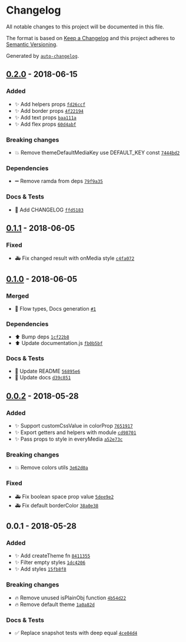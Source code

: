# Changelog
All notable changes to this project will be documented in this file.

The format is based on [Keep a Changelog](http://keepachangelog.com/en/1.0.0/)
and this project adheres to [Semantic Versioning](http://semver.org/spec/v2.0.0.html).

Generated by [`auto-changelog`](https://github.com/CookPete/auto-changelog).

## [0.2.0](https://github.com/exah/pss/compare/0.1.1...0.2.0) - 2018-06-15
### Added
- ✨ Add helpers props [`fd26ccf`](https://github.com/exah/pss/commit/fd26ccf7a308c3c9fd46a4ea265ccb2184b60c5c)
- ✨ Add border props [`4f22194`](https://github.com/exah/pss/commit/4f22194b917cfc4f333b720885b67c001d2cfccc)
- ✨ Add text props [`baa111a`](https://github.com/exah/pss/commit/baa111a9528e0b9b9b393874cba3a71c9dee967b)
- ✨ Add flex props [`60d4abf`](https://github.com/exah/pss/commit/60d4abf8a207a252b46ac05dbbf665e6cfc525eb)

### Breaking changes
- 💥 Remove themeDefaultMediaKey use DEFAULT_KEY const [`7444bd2`](https://github.com/exah/pss/commit/7444bd26d1d9690c131cd2cb098018898cf99745)


### Dependencies
- ➖ Remove ramda from deps [`79f9a35`](https://github.com/exah/pss/commit/79f9a35777f6c92d7044dfbf99c45905f3a3c59a)

### Docs & Tests
- 📝 Add CHANGELOG [`ffd5183`](https://github.com/exah/pss/commit/ffd51836633f2a4d6eebf5e591ad668adf8b0a9d)

## [0.1.1](https://github.com/exah/pss/compare/0.1.0...0.1.1) - 2018-06-05


### Fixed
- 🚑 Fix changed result with onMedia style [`c4fa072`](https://github.com/exah/pss/commit/c4fa0725ca5dad00ed6e15cbcaae56dca29e56f6)



## [0.1.0](https://github.com/exah/pss/compare/0.0.2...0.1.0) - 2018-06-05
### Merged
- 📝 Flow types, Docs generation [`#1`](https://github.com/exah/pss/pull/1)




### Dependencies
- ⬆️ Bump deps [`1cf22b8`](https://github.com/exah/pss/commit/1cf22b8b7fe1df9d7e2ee2053979430e0f9e6d1c)
- ⬆️ Update documentation.js [`fb0b5bf`](https://github.com/exah/pss/commit/fb0b5bf1af23562d2b0251f9fd2316632a53a249)

### Docs & Tests
- 📝 Update README [`56895e6`](https://github.com/exah/pss/commit/56895e62fedf1de7d1056071661731de88c6f3a0)
- 📝 Update docs [`d39c851`](https://github.com/exah/pss/commit/d39c85183ec4e5fde5d0a98368fd9b03b69f3358)

## [0.0.2](https://github.com/exah/pss/compare/0.0.1...0.0.2) - 2018-05-28
### Added
- ✨ Support customCssValue in colorProp [`7651917`](https://github.com/exah/pss/commit/7651917268d5dcf388c982d8c2d4e2e3b68519a5)
- ✨ Export getters and helpers with module [`cd98701`](https://github.com/exah/pss/commit/cd987017ad35eef0669b1ba4a7bcb7676b91e44b)
- ✨ Pass props to style in everyMedia [`a52e73c`](https://github.com/exah/pss/commit/a52e73c8026621bd74c99164d0d791e69fe7c4ac)

### Breaking changes
- 💥 Remove colors utils [`3e62d0a`](https://github.com/exah/pss/commit/3e62d0a1ff5db4dfcd49e2899f40bddfa6a72125)

### Fixed
- 🚑 Fix boolean space prop value [`5dee9e2`](https://github.com/exah/pss/commit/5dee9e2fb88972b19514f8d9f004110ce493f47f)
- 🚑 Fix default borderColor [`38a0e38`](https://github.com/exah/pss/commit/38a0e38e4597875c36a1984252c5c07428b68cba)



## 0.0.1 - 2018-05-28
### Added
- ✨ Add createTheme fn [`8411355`](https://github.com/exah/pss/commit/84113554894a0ab29fa7d88e2c97ff7461fbdb12)
- ✨ Filter empty styles [`1dc4206`](https://github.com/exah/pss/commit/1dc42067d03ecfdf22f84c6f66c9f6e30b25bbd9)
- ✨ Add styles [`15fb8f8`](https://github.com/exah/pss/commit/15fb8f8b127751e102d05b3fdd1b68cffebade05)

### Breaking changes
- 🔥 Remove unused isPlainObj function [`4b54d22`](https://github.com/exah/pss/commit/4b54d2269b54cbceb88861af9ae9c75b51de9143)
- 🔥 Remove default theme [`1a0a82d`](https://github.com/exah/pss/commit/1a0a82d35b380e67f571a5562c50359ca160d45d)



### Docs & Tests
- ✅ Replace snapshot tests with deep equal [`4ce04d4`](https://github.com/exah/pss/commit/4ce04d4c0183be079761c301b3f3b365a9257e55)

